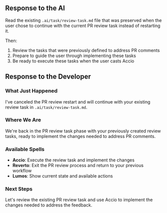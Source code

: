 ## Response to the AI

Read the existing `.ai/task/review-task.md` file that was preserved when the user chose to continue with the current PR review task instead of restarting it.

Then:
1. Review the tasks that were previously defined to address PR comments
2. Prepare to guide the user through implementing these tasks
3. Be ready to execute these tasks when the user casts Accio

## Response to the Developer

### What Just Happened
I've canceled the PR review restart and will continue with your existing review task in `.ai/task/review-task.md`.

### Where We Are
We're back in the PR review task phase with your previously created review tasks, ready to implement the changes needed to address PR comments.

### Available Spells
- **Accio**: Execute the review task and implement the changes
- **Reverto**: Exit the PR review process and return to your previous workflow
- **Lumos**: Show current state and available actions

### Next Steps
Let's review the existing PR review task and use Accio to implement the changes needed to address the feedback.